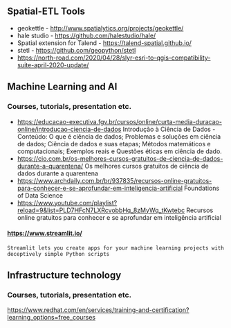 
## Spatial-ETL Tools
  - geokettle - http://www.spatialytics.org/projects/geokettle/
  - hale studio - https://github.com/halestudio/hale/
  - Spatial extension for Talend - https://talend-spatial.github.io/
  - stetl - https://github.com/geopython/stetl
  - https://north-road.com/2020/04/28/slyr-esri-to-qgis-compatibility-suite-april-2020-update/

## Machine Learning and AI
### Courses, tutorials, presentation etc.
- https://educacao-executiva.fgv.br/cursos/online/curta-media-duracao-online/introducao-ciencia-de-dados
Introdução à Ciência de Dados - Conteúdo: O que é ciência de dados; Problemas e soluções em ciência de dados; Ciência de dados e suas etapas; Métodos matemáticos e computacionais; Exemplos reais e Questões éticas em ciência de dado.
- https://cio.com.br/os-melhores-cursos-gratuitos-de-ciencia-de-dados-durante-a-quarentena/
Os melhores cursos gratuitos de ciência de dados durante a quarentena
- https://www.archdaily.com.br/br/937835/recursos-online-gratuitos-para-conhecer-e-se-aprofundar-em-inteligencia-artificial
Foundations of Data Science
- https://www.youtube.com/playlist?reload=9&list=PLD7HFcN7LXRcvobbHq_8zMyWq_tKwtebc
Recursos online gratuitos para conhecer e se aprofundar em inteligência artificial
#### https://www.streamlit.io/
    Streamlit lets you create apps for your machine learning projects with deceptively simple Python scripts
## Infrastructure technology
### Courses, tutorials, presentation etc.
https://www.redhat.com/en/services/training-and-certification?learning_options=free_courses
